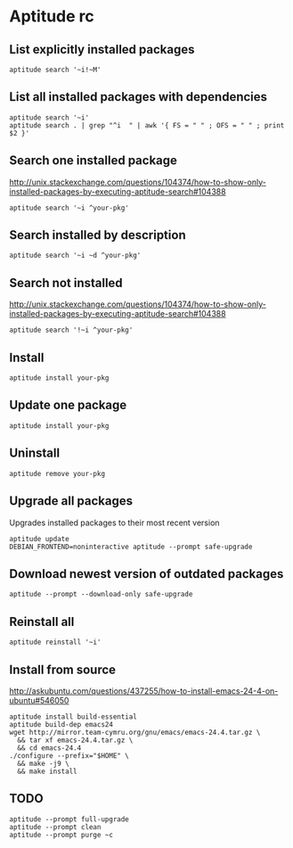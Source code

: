# Aptitude rc

## List explicitly installed packages

    aptitude search '~i!~M'

## List all installed packages with dependencies

    aptitude search '~i'
    aptitude search . | grep "^i  " | awk '{ FS = " " ; OFS = " " ; print $2 }'

## Search one installed package

<http://unix.stackexchange.com/questions/104374/how-to-show-only-installed-packages-by-executing-aptitude-search#104388>

    aptitude search '~i ^your-pkg'

## Search installed by description

    aptitude search '~i ~d ^your-pkg'

## Search not installed

<http://unix.stackexchange.com/questions/104374/how-to-show-only-installed-packages-by-executing-aptitude-search#104388>

    aptitude search '!~i ^your-pkg'

## Install

    aptitude install your-pkg

## Update one package

    aptitude install your-pkg

## Uninstall

    aptitude remove your-pkg

## Upgrade all packages

Upgrades installed packages to their most recent version

    aptitude update
    DEBIAN_FRONTEND=noninteractive aptitude --prompt safe-upgrade

## Download newest version of outdated packages

    aptitude --prompt --download-only safe-upgrade

## Reinstall all

    aptitude reinstall '~i'

## Install from source

<http://askubuntu.com/questions/437255/how-to-install-emacs-24-4-on-ubuntu#546050>

    aptitude install build-essential
    aptitude build-dep emacs24
    wget http://mirror.team-cymru.org/gnu/emacs/emacs-24.4.tar.gz \
      && tar xf emacs-24.4.tar.gz \
      && cd emacs-24.4
    ./configure --prefix="$HOME" \
      && make -j9 \
      && make install

## TODO

    aptitude --prompt full-upgrade
    aptitude --prompt clean
    aptitude --prompt purge ~c
